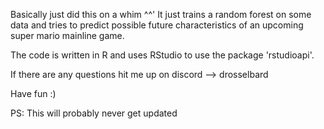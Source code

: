 Basically just did this on a whim ^^'
It just trains a random forest on some data and tries to predict possible future characteristics of an upcoming super mario mainline game.

The code is written in R and uses RStudio to use the package 'rstudioapi'.

If there are any questions hit me up on discord --> drosselbard

Have fun :)

PS: This will probably never get updated
